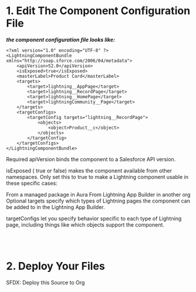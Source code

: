 
# 1. Edit The Component Configuration File

***the component configuration file looks like:***

```
<?xml version="1.0" encoding="UTF-8" ?>
<LightningComponentBundle xmlns="http://soap.sforce.com/2006/04/metadata">
    <apiVersion>52.0</apiVersion>
    <isExposed>true</isExposed>
    <masterLabel>Product Card</masterLabel>
    <targets>
        <target>lightning__AppPage</target>
        <target>lightning__RecordPage</target>
        <target>lightning__HomePage</target>
        <target>lightningCommunity__Page</target>
    </targets>
    <targetConfigs>
        <targetConfig targets="lightning__RecordPage">
            <objects>
                <object>Product__c</object>
            </objects>
        </targetConfig>
    </targetConfigs>
</LightningComponentBundle>
```

Required apiVersion binds the component to a Salesforce API version.

isExposed ( true or false) makes the component available from other namespaces. Only set this to true to make a Lightning component usable in these specific cases:

From a managed package in Aura
From Lightning App Builder in another org
Optional targets specify which types of Lightning pages the component can be added to in the Lightning App Builder.

targetConfigs let you specify behavior specific to each type of Lightning page, including things like which objects support the component.



<br/>


<br/>




# 2. Deploy Your Files

 SFDX: Deploy this Source to Org 

